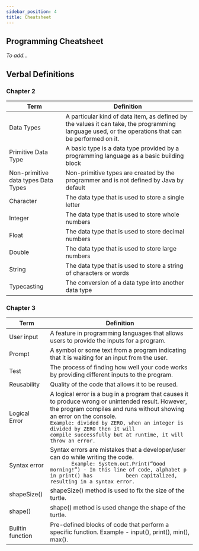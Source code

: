 ```yaml
---
sidebar_position: 4
title: Cheatsheet
---
```


## Programming Cheatsheet
*To add...*

## Verbal Definitions

### Chapter 2

| Term                                | Definition                                                                                                                                           |
| ----------------------------------- | ---------------------------------------------------------------------------------------------------------------------------------------------------- |
| Data Types                          | A particular kind of data item,  as defined by the values it can take, the programming language used, or the operations that can be performed on it. |
| Primitive Data Type                 | A basic type is a data type provided by a programming language as a basic building block                                                             |
| Non-primitive data types Data Types | Non-primitive types are created by the programmer and is not defined by Java by default                                                              |
| Character                           | The data type that is used to store a single letter                                                                                                  |
| Integer                             | The data type that is used to store whole numbers                                                                                                    |
| Float                               | The data type that is used to store decimal numbers                                                                                                  |
| Double                              | The data type that is used to store large numbers                                                                                                    |
| String                              | The data type that is used to store a string of characters or words                                                                                  |
| Typecasting                         | The conversion of a data type into another data type                                                                                                 |


### Chapter 3

| Term             | Definition                                                                                                                                                                                                                                                                                                                                  |
| ---------------- | ------------------------------------------------------------------------------------------------------------------------------------------------------------------------------------------------------------------------------------------------------------------------------------------------------------------------------------------- |
| User input       | A feature in programming languages that allows users to provide the inputs for a program.                                                                                                                                                                                                                                                   |
| Prompt           | A symbol or some text from a program indicating that it is waiting for an input from the user.                                                                                                                                                                                                                                              |
| Test             | The process of finding how well your code works by providing different inputs to the program.                                                                                                                                                                                                                                               |
| Reusability      | Quality of the code that allows it to be reused.                                                                                                                                                                                                                                                                                            |
| Logical Error    | A logical error is a bug in a program that causes it to produce wrong or unintended result. However, the program compiles and runs without showing an error on the console. <br/> `Example: divided by ZERO, when an integer is divided by ZERO then it will                  compile successfully but at runtime, it will throw an error.` |
| Syntax error     | Syntax errors are mistakes that a developer/user can do while writing the code. <br/>  `       Example: System.out.Print(“Good morning!”) - In this line of code, alphabet p in print() has           been capitalized, resulting in a syntax error.`                                                                                       |
| shapeSize()      | shapeSize() method is used to fix the size of the turtle.                                                                                                                                                                                                                                                                                   |
| shape()          | shape() method is used change the shape of the turtle.                                                                                                                                                                                                                                                                                      |
| Builtin function | Pre-defined blocks of code that perform a specific function. Example - input(), print(), min(), max().                                                                                                                                                                                                                                      |